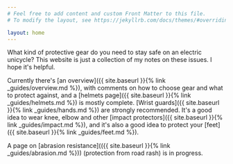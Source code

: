 ```yaml
---
# Feel free to add content and custom Front Matter to this file.
# To modify the layout, see https://jekyllrb.com/docs/themes/#overriding-theme-defaults

layout: home
---
```


What kind of protective gear do you need to stay safe on an electric unicycle?
This website is just a collection of my notes on these issues. I hope it's
helpful.

Currently there's [an overview]({{ site.baseurl }}{% link _guides/overview.md
%}), with comments on how to choose gear and what to protect against, and a
[helmets page]({{ site.baseurl }}{% link _guides/helmets.md %}) is mostly
complete. [Wrist guards]({{ site.baseurl }}{% link _guides/hands.md %}) are
strongly recommended. It's a good idea to wear knee, elbow and other [impact
protectors]({{ site.baseurl }}{% link _guides/impact.md %}), and it's also a
good idea to protect your [feet]({{ site.baseurl }}{% link _guides/feet.md %}).

A page on [abrasion resistance](({{ site.baseurl }}{% link _guides/abrasion.md
%})) (protection from road rash) is in progress.
